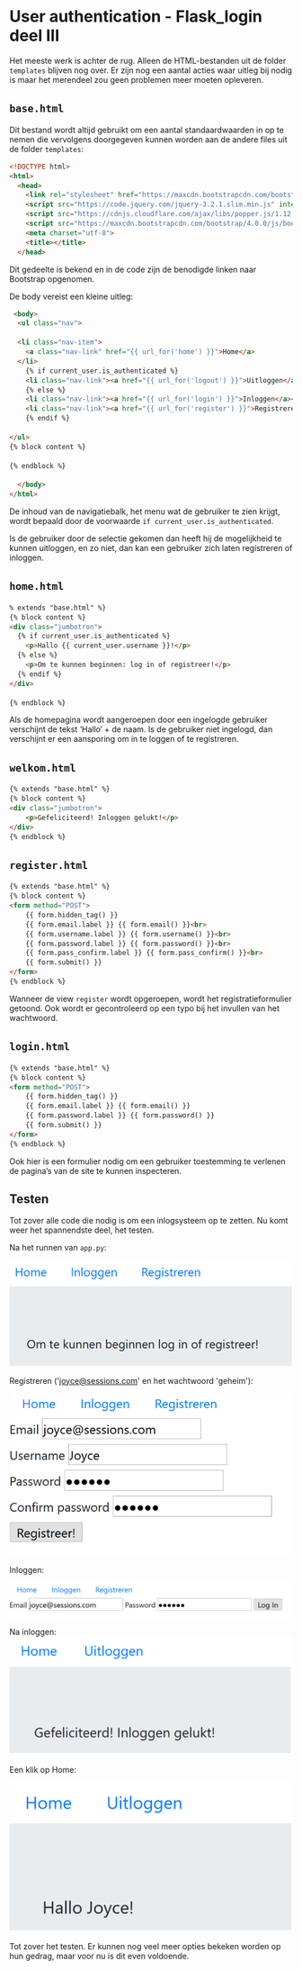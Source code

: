 # User authentication - Flask_login deel III

Het meeste werk is achter de rug. Alleen de HTML-bestanden uit de folder `templates` blijven nog over. Er zijn nog een aantal acties waar uitleg bij nodig is maar het merendeel zou geen problemen meer moeten opleveren.

## `base.html`

Dit bestand wordt altijd gebruikt om een aantal standaardwaarden in op te nemen die vervolgens doorgegeven kunnen worden aan de andere files uit de folder `templates`:

```html
<!DOCTYPE html>
<html>
  <head>
    <link rel="stylesheet" href="https://maxcdn.bootstrapcdn.com/bootstrap/4.0.0/css/bootstrap.min.css" integrity="sha384-Gn5384xqQ1aoWXA+058RXPxPg6fy4IWvTNh0E263XmFcJlSAwiGgFAW/dAiS6JXm" crossorigin="anonymous">
    <script src="https://code.jquery.com/jquery-3.2.1.slim.min.js" integrity="sha384-KJ3o2DKtIkvYIK3UENzmM7KCkRr/rE9/Qpg6aAZGJwFDMVNA/GpGFF93hXpG5KkN" crossorigin="anonymous"></script>
    <script src="https://cdnjs.cloudflare.com/ajax/libs/popper.js/1.12.9/umd/popper.min.js" integrity="sha384-ApNbgh9B+Y1QKtv3Rn7W3mgPxhU9K/ScQsAP7hUibX39j7fakFPskvXusvfa0b4Q" crossorigin="anonymous"></script>
    <script src="https://maxcdn.bootstrapcdn.com/bootstrap/4.0.0/js/bootstrap.min.js" integrity="sha384-JZR6Spejh4U02d8jOt6vLEHfe/JQGiRRSQQxSfFWpi1MquVdAyjUar5+76PVCmYl" crossorigin="anonymous"></script>
    <meta charset="utf-8">
    <title></title>
  </head>
```

Dit gedeelte is bekend en in de code zijn de benodigde linken naar Bootstrap opgenomen.

De body vereist een kleine uitleg:

```html hl_lines="7"
 <body>
  <ul class="nav">

  <li class="nav-item">
    <a class="nav-link" href="{{ url_for('home') }}">Home</a>
  </li>
    {% if current_user.is_authenticated %}
    <li class="nav-link"><a href="{{ url_for('logout') }}">Uitloggen</a></li>
    {% else %}
    <li class="nav-link"><a href="{{ url_for('login') }}">Inloggen</a></li>
    <li class="nav-link"><a href="{{ url_for('register') }}">Registreren</a></li>
    {% endif %}

</ul>
{% block content %}

{% endblock %}

  </body>
</html>
```

De inhoud van de navigatiebalk, het menu wat de gebruiker te zien krijgt, wordt bepaald door de voorwaarde `if current_user.is_authenticated`. 

Is de gebruiker door de selectie gekomen dan heeft hij de mogelijkheid te kunnen uitloggen, en zo niet, dan kan een gebruiker zich laten registreren of inloggen.

## `home.html`

```html
% extends "base.html" %}
{% block content %}
<div class="jumbotron">
  {% if current_user.is_authenticated %}
    <p>Hallo {{ current_user.username }}!</p>
  {% else %}
    <p>Om te kunnen beginnen: log in of registreer!</p>
  {% endif %}
</div>

{% endblock %}
```

Als de homepagina wordt aangeroepen door een ingelogde gebruiker verschijnt de tekst ‘Hallo‘ + de naam. Is de gebruiker niet ingelogd, dan verschijnt er een aansporing om in te loggen of te registreren.

## `welkom.html`

```html
{% extends "base.html" %}
{% block content %}
<div class="jumbotron">
    <p>Gefeliciteerd! Inloggen gelukt!</p>
</div>
{% endblock %}
```

## `register.html`

```html
{% extends "base.html" %}
{% block content %}
<form method="POST">
    {{ form.hidden_tag() }}
    {{ form.email.label }} {{ form.email() }}<br>
    {{ form.username.label }} {{ form.username() }}<br>
    {{ form.password.label }} {{ form.password() }}<br>
    {{ form.pass_confirm.label }} {{ form.pass_confirm() }}<br>
    {{ form.submit() }}
</form>
{% endblock %}
```

Wanneer de view `register` wordt opgeroepen, wordt het registratieformulier getoond. Ook wordt er gecontroleerd op een typo bij het invullen van het wachtwoord.

## `login.html`

```html
{% extends "base.html" %}
{% block content %}
<form method="POST">
    {{ form.hidden_tag() }}
    {{ form.email.label }} {{ form.email() }}
    {{ form.password.label }} {{ form.password() }}
    {{ form.submit() }}
</form>
{% endblock %}
```

Ook hier is een formulier nodig om een gebruiker toestemming te verlenen de pagina’s van de site te kunnen inspecteren.

## Testen

Tot zover alle code die nodig is om een inlogsysteem op te zetten. Nu komt weer het spannendste deel, het testen.

Na het runnen van `app.py`:

![home pagina vóór het inloggen](imgs/eerste-pagina.png)

Registreren ('joyce@sessions.com' en het wachtwoord 'geheim'):

![De registreer pagina](imgs/registreren.png)

Inloggen:

![De inlog pagina](imgs/inloggen.png)

Na inloggen:
![Het resultaat van welkom.html](imgs/na-inloggen.png)

Een klik op Home:

![De home pagina ná het inloggen](imgs/home-ingelogd.png)

Tot zover het testen. Er kunnen nog veel meer opties bekeken worden op hun gedrag, maar voor nu is dit even voldoende.




